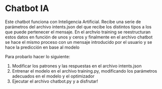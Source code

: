# Chatbot IA
Este chatbot funciona con Inteligencia Artificial.
Recibe una serie de parámetros del archivo intents.json del que recibe los distintos tipos a los que puede pertenecer el mensaje. En el archvio training se reestructuran estos datos en función de unos y ceros y finalmente en el archivo chatbot se hace el mismo proceso con un mensaje introducido por el usuario y se hace la predicción en base al modelo

Para probarlo hacer lo siguiente:
1. Modificar los patrones y las respuestas en el archivo intents.json
2. Entrenar el modelo en el archivo training.py, modificando los parámetros adecuados en el modelo y el optimizador
3. Ejecutar el archivo chatbot.py y a disfrutar!
